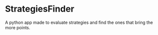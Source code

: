 # StrategiesFinder
A python app made to evaluate strategies and find the ones that bring the more points.

